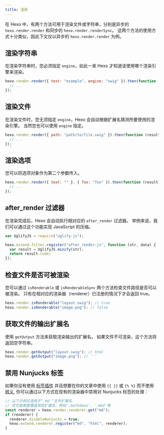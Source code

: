 ```yaml
---
title: 渲染
---
```


在 Hexo 中，有两个方法可用于渲染文件或字符串，分别是异步的 `hexo.render.render` 和同步的 `hexo.render.renderSync`。 这两个方法的使用方式十分类似，因此下文仅以异步的 `hexo.render.render` 为例。

## 渲染字符串

在渲染字符串时，您必须指定 `engine`，如此一来 Hexo 才知道该使用哪个渲染引擎来渲染。

```js
hexo.render.render({ text: "example", engine: "swig" }).then(function (result) {
  // ...
});
```

## 渲染文件

在渲染文件时，您无须指定 `engine`，Hexo 会自动根据扩展名猜测所要使用的渲染引擎。 当然您也可以使用 `engine` 指定。

```js
hexo.render.render({ path: "path/to/file.swig" }).then(function (result) {
  // ...
});
```

## 渲染选项

您可以将选项对象作为第二个参数传入。

```js
hexo.render.render({ text: "" }, { foo: "foo" }).then(function (result) {
  // ...
});
```

## after_render 过滤器

在渲染完成后，Hexo 会自动执行相对应的 `after_render` 过滤器。 举例来说，我们可以通过这个功能实现 JavaScript 的压缩。

```js
var UglifyJS = require("uglify-js");

hexo.extend.filter.register("after_render:js", function (str, data) {
  var result = UglifyJS.minify(str);
  return result.code;
});
```

## 检查文件是否可被渲染

您可以通过 `isRenderable` 或 `isRenderableSync` 两个方法检查文件路径是否可以被渲染。 只有在相对应的渲染器（renderer）已注册的情况下才会返回 true。

```js
hexo.render.isRenderable("layout.swig"); // true
hexo.render.isRenderable("image.png"); // false
```

## 获取文件的输出扩展名

使用 `getOutput` 方法来获取渲染输出的扩展名。 如果文件不可渲染，这个方法将返回空字符串。

```js
hexo.render.getOutput("layout.swig"); // html
hexo.render.getOutput("image.png"); // '''
```

## 禁用 Nunjucks 标签

如果你没有使用 [标签插件](/zh-cn/docs/tag-plugins) 并且想要在你的文章中使用 `{{ }}` 或 `{% %}` 而不使用 [转义](/zh-cn/docs/troubleshooting#转义（Escape）内容), 你可以通过以下方式在现有的渲染器中禁用对 Nunjucks 标签的处理：

```js
// 以下示例仅适用于".md "文件扩展名
// 您可能需要覆盖其他扩展名，例如'.markdown'、'.mkd'等
const renderer = hexo.render.renderer.get("md");
if (renderer) {
  renderer.disableNunjucks = true;
  hexo.extend.renderer.register("md", "html", renderer);
}
```
